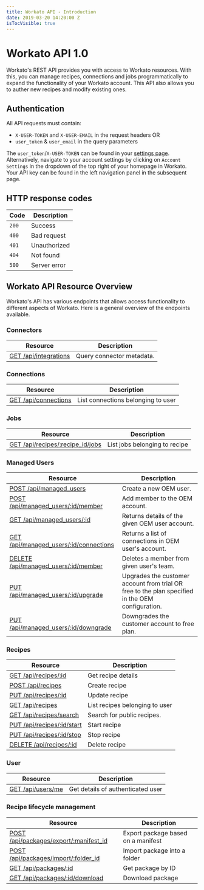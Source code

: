 ```yaml
---
title: Workato API - Introduction
date: 2019-03-20 14:20:00 Z
isTocVisible: true
---
```


# Workato API 1.0
Workato's REST API provides you with access to Workato resources. With this, you can manage recipes, connections and jobs programmatically to expand the functionality of your Workato account. This API also allows you to auther new recipes and modify existing ones.

## Authentication
All API requests must contain:

- `X-USER-TOKEN` and `X-USER-EMAIL` in the request headers OR
- `user_token` & `user_email` in the query parameters

The `user_token`/`X-USER-TOKEN` can be found in your [settings page](https://www.workato.com/users/current/edit#api_key). Alternatively, navigate to your account settings by clicking on `Account Settings` in the dropdown of the top right of your homepage in Workato. Your API key can be found in the left navigation panel in the subsequent page.

## HTTP response codes

| Code | Description |
| --- | --- |
| `200` | Success |
| `400` | Bad request
| `401` | Unauthorized |
| `404` | Not found |
| `500` | Server error |

## Workato API Resource Overview
Workato's API has various endpoints that allows access functionality to different aspects of Workato. Here is a general overview of the endpoints available.

### Connectors

| Resource | Description |
|----------------|-------------|
|[GET /api/integrations](/workato-api/adapters.md#list-connector-metadata) | Query connector metadata.|

### Connections

| Resource | Description |
|----------------|-------------|
|[GET /api/connections](/workato-api/connections.md) | List connections belonging to user |

### Jobs

| Resource | Description |
|----------------|-------------|
|[GET /api/recipes/:recipe_id/jobs](/workato-api/jobs.md#list-jobs-belonging-to-a-recipe) | List jobs belonging to recipe |

### Managed Users

| Resource | Description |
|----------------|-------------|
|[POST /api/managed_users](/workato-api/managed-users.md#create-new-oem-users) | Create a new OEM user.
|[POST /api/managed_users/:id/member](/workato-api/managed-users.md#add-member-to-oem-account) | Add member to the OEM account.
|[GET /api/managed_users/:id](/workato-api/managed-users.md#query-oem-member-account) | Returns details of the given OEM user account.
|[GET /api/managed_users/:id/connections](/workato-api/managed-users.md#query-oem-member-connections)| Returns a list of connections in OEM user's account.
|[DELETE /api/managed_users/:id/member](/workato-api/managed-users.md#remove-member-from-an-organization-account) | Deletes a member from given user's team.
|[PUT /api/managed_users/:id/upgrade](/workato-api/managed-users.md#upgrading-a-customer-account) | Upgrades the customer account from trial OR free to the plan specified in the OEM configuration.
|[PUT /api/managed_users/:id/downgrade](/workato-api/managed-users.md#downgrading-a-customer-account) | Downgrades the customer account to free plan. |

### Recipes

| Resource | Description |
|----------------|-------------|
|[GET /api/recipes/:id](/workato-api/recipes.md#get-recipe-details) | Get recipe details|
|[POST /api/recipes](/workato-api/recipes.md#create-a-recipe) | Create recipe |
|[PUT /api/recipes/:id](/workato-api/recipes.md#update-a-recipe) | Update recipe |
|[GET /api/recipes](/workato-api/recipes.md#list-recipes-belonging-to-user)| List recipes belonging to user |
|[GET /api/recipes/search](/workato-api/recipes.md#search-for-public-recipes) | Search for public recipes. |
| [PUT /api/recipes/:id/start](/workato-api/recipes.md#start-recipe) | Start recipe |
| [PUT /api/recipes/:id/stop](/workato-api/recipes.md#stop-recipe) | Stop recipe |
| [DELETE /api/recipes/:id](/workato-api/recipes.md#delete-recipe) | Delete recipe |

### User

 |Resource|Description|
|--- |--- |
|[GET /api/users/me](/workato-api/users.md#get-user-details)|Get details of authenticated user|

### Recipe lifecycle management

|Resource|Description|
|--- |--- |
|[POST /api/packages/export/:manifest_id](/workato-api/recipe-lifecycle-management.md#export-package-based-on-a-manifest)|Export package based on a manifest|
|[POST /api/packages/import/:folder_id](/workato-api/recipe-lifecycle-management.md#import-package-into-a-folder)|Import package into a folder|
|[GET /api/packages/:id](/workato-api/recipe-lifecycle-management.md#get-package-by-id)|Get package by ID|
|[GET /api/packages/:id/download](/workato-api/recipe-lifecycle-management.md#download-package)|Download package|
